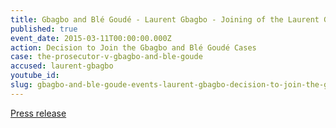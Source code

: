 ```yaml
---
title: Gbagbo and Blé Goudé - Laurent Gbagbo - Joining of the Laurent Gbagbo and Charles Blé Goudé Cases
published: true
event_date: 2015-03-11T00:00:00.000Z
action: Decision to Join the Gbagbo and Blé Goudé Cases
case: the-prosecutor-v-gbagbo-and-ble-goude
accused: laurent-gbagbo
youtube_id:
slug: gbagbo-and-ble-goude-events-laurent-gbagbo-decision-to-join-the-gbagbo-and-ble-goude-cases
---
```



[Press release](https://www.icc-cpi.int/en_menus/icc/press%20and%20media/press%20releases/Pages/pr1097.aspx)
